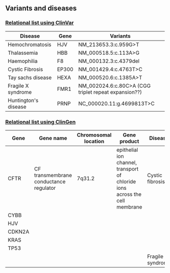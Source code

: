## Variants and diseases

### [Relational list using ClinVar](https://www.ncbi.nlm.nih.gov/clinvar/)

|Disease|Gene|Variants|
|-------|----|--------|
|Hemochromatosis|HJV|NM_213653.3:c.959G>T|
|Thalassemia|HBB|NM_000518.5:c.113A>G|
|Haemophilia|F8|NM_000132.3:c.4379del|
|Cystic Fibrosis|EP300|NM_001429.4:c.4763T>C|
|Tay sachs disease|HEXA|NM_000520.6:c.1385A>T|
|Fragile X syndrome|FMR1|NM_002024.6:c.80C>A (CGG triplet repeat expansion??)|
|Huntington's disease|PRNP|NC_000020.11:g.4699813T>C|


### [Relational list using ClinGen](https://clinicalgenome.org/)
|Gene|Gene name|Chromosomal location|Gene product|Disease|
|----|---------|--------------------|------------|-------|
|CFTR|CF transmembrane conductance regulator|7q31.2|epithelial ion channel, transport of chloride ions across the cell membrane|Cystic fibrosis|
|CYBB|		|		| 		|		 |
|HJV|		|		|		|		|
|CDKN2A|		|		|		|		|
|KRAS|		|		|		|		|
|TP53|		|		|		|		|
|		|		|		|		|Fragile X syndrome|
